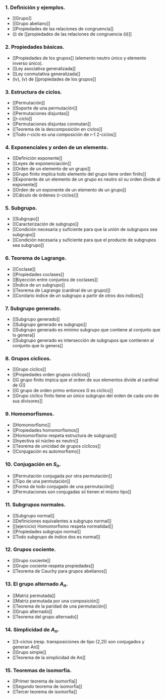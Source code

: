 ### 1. Definición y ejemplos.
- [[Grupo]]
- [[Grupo abeliano]]
- [[Propiedades de las relaciones de congruencia]]
- (i) de [[propiedades de las relaciones de congruencia (ii)]]
### 2. Propiedades básicas.
- [[Propiedades de los grupos]] (elemento neutro único y elemento inverso único).
- [[Ley asociativa generalizada]]
- [[Ley conmutativa generalizada]]
- (iv), (v) de [[propiedades de los grupos]]
### 3. Estructura de ciclos.
- [[Permutación]]
- [[Soporte de una permutación]]
- [[Permutaciones disjuntas]]
- [[r-ciclo]]
- [[Permutaciones disjuntas conmutan]]
- [[Teorema de la descomposición en ciclos]]
- [[Todo r-ciclo es una composición de r-1 2-ciclos]]
### 4. Exponenciales y orden de un elemento.
- [[Definición exponente]]
- [[Leyes de exponenciación]]
- [[Orden de un elemento de un grupo]]
- [[Grupo finito implica todo elemento del grupo tiene orden finito]]
- [[Exponente de un elemento de un grupo es neutro sii su orden divide al exponente]]
- [[Orden de un exponente de un elemento de un grupo]]
- [[Cálculo de órdenes (r-ciclos)]]
### 5. Subgrupo.
- [[Subgrupo]]
- [[Caracterización de subgrupo]]
- [[Condición necesaria y suficiente para que la unión de subgrupos sea subgrupo]]
- [[Condición necesaria y suficiente para que el producto de subgrupos sea subgrupo]]
### 6. Teorema de Lagrange.
- [[Coclase]]
- [[Propiedades coclases]]
- [[Biyección entre conjuntos de coclases]]
- [[Índice de un subgrupo]]
- [[Teorema de Lagrange (cardinal de un grupo)]]
- [[Corolario índice de un subgrupo a partir de otros dos índices]]
### 7. Subgrupo generado.
- [[Subgrupo generado]]
- [[Subgrupo generado es subgrupo]]
- [[Subgrupo generado es mínimo subgrupo que contiene al conjunto que lo genera]]
- [[Subgrupo generado es intersección de subgrupos que contienen al conjunto que lo genera]]
### 8. Grupos cíclicos.
- [[Grupo cíclico]]
- [[Propiedades orden grupos cíclicos]]
- [[G grupo finito impica que el orden de sus elementos divide al cardinal de G]]
- [[G grupo de orden primo entonces G es cíclico]]
- [[Grupo cíclico finito tiene un único subgrupo del orden de cada uno de sus divisores]]
### 9. Homomorfismos.
- [[Homomorfismo]]
- [[Propiedades homomorfismos]]
- [[Homomorfismo respeta estructura de subgrupo]]
- [[Inyectiva sii núcleo es neutro]]
- [[Teorema de unicidad de grupos cíclicos]]
- [[Conjugación es automorfismo]]
### 10. Conjugación en $S_n$.
- [[Permutación conjugada por otra permutación]]
- [[Tipo de una permutación]]
- [[Forma de todo conjugado de una permutación]]
- [[Permutaciones son conjugadas sii tienen el mismo tipo]]
### 11. Subgrupos normales.
- [[Subgrupo normal]]
- [[Definiciones equivalentes a subgrupo normal]]
- [[(ejercicio) Homomorfismo respeta normalidad]]
- [[Propiedades subgrupo normal]]
- [[Todo subgrupo de índice dos es normal]]
### 12. Grupos cociente.
- [[Grupo cociente]]
- [[Grupo cociente respeta propiedades]]
- [[Teorema de Cauchy para grupos abelianos]]
### 13. El grupo alternado $A_n$.
- [[Matriz permutada]]
- [[Matriz permutada por una composición]]
- [[Teorema de la paridad de una permutación]]
- [[Grupo alternado]]
- [[Teorema del grupo alternado]]
### 14. Simplicidad de $A_n$.
- [[3-ciclos (resp. transposiciones de tipo (2,2)) son conjugados y generan An]]
- [[Grupo simple]]
- [[Teorema de la simplicidad de An]]
### 15. Teoremas de isomorfía.
- [[Primer teorema de isomorfía]]
- [[Segundo teorema de isomorfía]]
- [[Tercer teorema de isomorfía]]